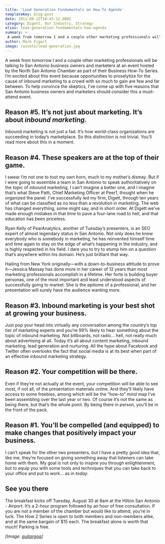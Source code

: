 ```yaml
---
title: 'Lead Generation Fundamentals on How-To Agenda'
templateKey: blog-post
date: 2011-08-22T18:43:12.000Z
category: Digett, Our Industry, Strategy
alias: lead-generation-fundamentals-how-agenda
summary: > 
 A week from tomorrow I and a couple other marketing professionals will be talking to San Antonio business owners and marketers at an event hosted by the North San Antonio Chamber as part of their Business How-To Series. I’m excited about this event because opportunities to proselytize for the cause of inbound marketing to a crowd with so much to gain are few and far between. To help convince the skeptics, I’ve come up with five reasons that San Antonio business owners and marketers should consider this a must-attend event.
author: Mark Figart
image: /assets/lead-generation.jpg
---
```


A week from tomorrow I and a couple other marketing professionals will be talking to San Antonio business owners and marketers at an event hosted by the North San Antonio Chamber as part of their Business How-To Series. I’m excited about this event because opportunities to proselytize for the cause of inbound marketing to a crowd with so much to gain are few and far between. To help convince the skeptics, I’ve come up with five reasons that San Antonio business owners and marketers should consider this a must-attend event.

Reason #5. It’s not just about marketing. It’s about _inbound marketing._
-------------------------------------------------------------------------

Inbound marketing is not just a fad. It’s how world-class organizations are succeeding in today’s marketplace. So this distinction is not trivial. You’ll read more about this in a moment.

Reason #4. These speakers are at the top of their game.
-------------------------------------------------------

I swear I’m not one to toot my own horn, much to my mother’s dismay. But if I were going to assemble a team in San Antonio to speak authoritatively on the topic of inbound marketing, I can’t imagine a better one, and I imagine that’s what Steve Patti, Chief Marketing Officer at Peer1, thought when he organized the panel. I’ve successfully led my firm, Digett, through ten years of what can be classified as no less than a revolution in marketing. The web has changed everything, some might say, and in short order. At Digett we’ve made enough mistakes in that time to pave a four-lane road to hell, and that education has been priceless.

Ryan Kelly of PearAnalytics, another of Tuesday’s presenters, is an SEO expert of almost legendary status in San Antonio. Not only does he know everybody who is somebody in marketing, he has reinvented himself time and time again to stay on the edge of what’s happening in the industry, and is highly respected in his field. I dare you to try to stump him on a question that’s anywhere within his domain. He’s just brilliant that way.

Hailing from New York originally—with a down-to-business attitude to prove it—Jessica Massay has done more in her career of 12 years than most marketing professionals accomplish in a lifetime. Her forte is building buyer personas, one of the most important and least understood aspects of successfully going to market. She is the epitome of a professional, and her presentation will surely have the audience wanting more.

Reason #3. Inbound marketing is your best shot at growing your business.
------------------------------------------------------------------------

Just pop your head into virtually any conversation among the country’s top tier of marketing experts and you’re 99% likely to hear something about the topic of inbound marketing. Not billboards, not radio... hell, not really much about advertising at all. Today it’s all about content marketing, inbound marketing, lead generation and nurturing. All the hype about Facebook and Twitter often overlooks the fact that social media is at its best when part of an effective inbound marketing strategy.

Reason #2. Your competition will be there.
------------------------------------------

Even if they’re not actually at the event, your competition will be able to see most, if not all, of the presentation materials online. And they’ll likely have access to some freebies, among which will be the “how-to” mind map I’ve been assembling over the last year or two. Of course it’s not the same as being there, but that’s the whole point. By being there in person, you’ll be in the front of the pack.

Reason #1. You’ll be compelled (and equipped) to make changes that positively impact your business.
---------------------------------------------------------------------------------------------------

I can’t speak for the other two presenters, but I have a pretty good idea that, like me, they’re focused on giving something away that listeners can take home with them. My goal is not only to inspire you through enlightenment, but to equip you with some tools and techniques that you can take back to your office and put to work... as in _today_.

See you there
-------------

The breakfast kicks off Tuesday, August 30 at 8am at the Hilton San Antonio - Airport. It’s a 2-hour program followed by an hour of free consultation. If you are not a member of the chamber but would like to attend, you’re in luck. The How 2 Series is open to both members and non-members alike, and at the same bargain of $15 each. The breakfast alone is worth that much! Parking is free.

_\[Image: [guitargoa](http://www.freeimages.com/photo/growing-graph-1236833)\]_